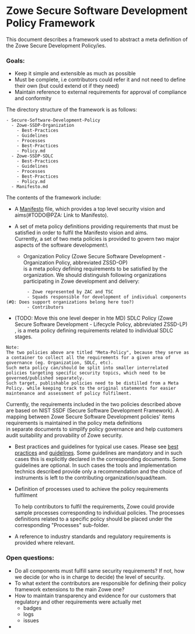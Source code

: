 # Zowe Secure Software Development Policy Framework

This document describes a framework used to abstract a meta definition of the Zowe Secure Development Policy/ies.

### Goals:
- Keep it simple and extensible as much as possible
- Must be complete, i.e contributors could refer it and not need to define their own (but could extend ot if they need)
- Maintain reference to external requirements for approval of compliance and conformity


The directory structure of the framework is as follows:
```
- Secure-Software-Development-Policy
  - Zowe-SSDP-Organization
    - Best-Practices
    - Guidelines
    - Processes
    - Best-Practices
    - Policy.md
  - Zowe-SSDP-SDLC
    - Best-Practices
    - Guidelines
    - Processes
    - Best-Practices
    - Policy.md
  - Manifesto.md
```

The contents of the framework include:
- A [Manifesto](./Manifesto.md) file, which provides a top level security vision and aims(#TODO@PZA: Link to Manifesto).


- A set of meta policy definitions providing requirements that must be satisfied in order to fulfil the Manifesto vision and aims.\
Currently, a set of two meta policies is provided to govern two major aspects of the software development:\

    - Organization Policy (Zowe Secure Software Development - Organization Policy, abbreviated ZSSD-OP)\
  is a meta policy defining requirements to be satisfied by the organization. We should distinguish following organizations participating in Zowe development and delivery:
```
        - Zowe represented by ZAC and TSC
        - Squads responsible for development of individual components (#Q: Does support organizations belong here too?)
        - Contributors
```

  - (TODO: Move this one level deeper in hte MD) SDLC Policy (Zowe Secure Software Development - Lifecycle Policy, abbreviated ZSSD-LP)\
  , is a meta policy defining requirements related to individual SDLC stages. 

``` 
Note:
The two policies above are titled "Meta-Policy", because they serve as a container to collect all the requirements for a given area of governance (eg. Organization, SDLC, etc).
Such meta policy can/should be split into smaller interrelated policies targeting specific security topics, which need to be governed/published separately.
Such target, publishable policies need to be distilled from a Meta Policy. while keeping track to the original statements for easier maintenance and assessment of policy fulfilment.
```

Currently, the requirements included in the two policies described above are based on NIST SSDF (Secure Software Development Framework).
A mapping between Zowe Secure Software Development policies' items requirements is maintained in the policy meta definitions  
in separate documents to simplify policy governance and help customers
audit suitability and provability of Zowe security.


- Best practices and guidelines for typical use cases.
  Please see [best practices](./Best-Practices/best-practices.md) and [guidelines](./Guidelines/guidelines.md). Some guidelines are mandatory and in such cases this is explicitly declared in the corresponding documents. Some guidelines are optional. In such cases the tools and implementation technics described provide only a recommendation and the choice of instruments is
  left to the contributing organization/squad/team.


- Definition of processes used to achieve the policy requirements fulfilment

  To help contributors to fulfil the requirements, Zowe could provide sample
processes corresponding to individual policies. The processes definitions related to a specific policy should be placed 
under the corresponding "Processes" sub-folder.



- A reference to industry standards and regulatory requirements is provided where relevant.

<span style="display: none">#TODO@PZA: Provide links to the BPs, Guidelines and other related documents.</span>



### Open questions:
- Do all components must fulfill same security requirements? If not, how we decide (or who is in charge to decide) the level of security.
- To what extent the contributors are responsible for defining their policy framework extensions to the main Zowe one? 
- How to maintain transparency and evidence for our customers that regulatory and other requirements were actually met
  - badges 
  - logs
  - issues 
- 
